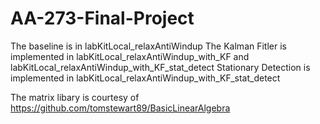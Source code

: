 # AA-273-Final-Project

The baseline is in labKitLocal_relaxAntiWindup
The Kalman Fitler is implemented in labKitLocal_relaxAntiWindup_with_KF and labKitLocal_relaxAntiWindup_with_KF_stat_detect
Stationary Detection is implemented in labKitLocal_relaxAntiWindup_with_KF_stat_detect

The matrix libary is courtesy of https://github.com/tomstewart89/BasicLinearAlgebra

